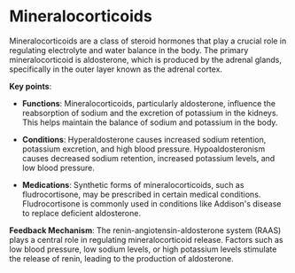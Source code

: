 [//]: # (source: ?)
[//]: # (tags: steroids hormones components)

# Mineralocorticoids

Mineralocorticoids are a class of steroid hormones that play a crucial role in regulating electrolyte and water balance in the body. The primary mineralocorticoid is aldosterone, which is produced by the adrenal glands, specifically in the outer layer known as the adrenal cortex.

**Key points**:

* **Functions**: Mineralocorticoids, particularly aldosterone, influence the reabsorption of sodium and the excretion of potassium in the kidneys. This helps maintain the balance of sodium and potassium in the body.

* **Conditions**: Hyperaldosterone causes increased sodium retention, potassium excretion, and high blood pressure. Hypoaldosteronism causes decreased sodium retention, increased potassium levels, and low blood pressure.

* **Medications**: Synthetic forms of mineralocorticoids, such as fludrocortisone, may be prescribed in certain medical conditions. Fludrocortisone is commonly used in conditions like Addison's disease to replace deficient aldosterone.

**Feedback Mechanism**: The renin-angiotensin-aldosterone system (RAAS) plays a central role in regulating mineralocorticoid release. Factors such as low blood pressure, low sodium levels, or high potassium levels stimulate the release of renin, leading to the production of aldosterone.
